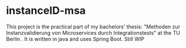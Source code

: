 # instanceID-msa
This project is the practical part of my bachelors' thesis: "Methoden zur Instanzvalidierung von Microservices durch Integrationstests" at the TU Berlin . It is written in java and uses Spring Boot. Still WIP
